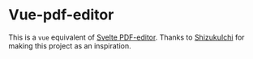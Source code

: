 # Vue-pdf-editor

This is a `vue` equivalent of [Svelte PDF-editor](https://github.com/ShizukuIchi/pdf-editor). Thanks to [ShizukuIchi](https://github.com/ShizukuIchi)
for making this project as an inspiration.
